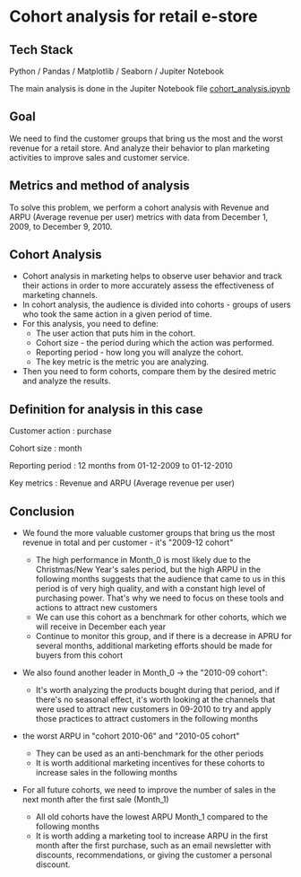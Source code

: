 # Cohort analysis for retail e-store

## Tech Stack
Python / Pandas / Matplotlib / Seaborn / Jupiter Notebook

The main analysis is done in the Jupiter Notebook file [cohort_analysis.ipynb](https://github.com/IrinaPukhlova/Cohort_analysis/blob/main/cohort_analysis.ipynb)

## Goal
We need to find the customer groups that bring us the most and the worst revenue for a retail store. And analyze their behavior to plan marketing activities to improve sales and customer service.

## Metrics and method of analysis
To solve this problem, we perform a cohort analysis with Revenue and ARPU (Average revenue per user) metrics with data from December 1, 2009, to December 9, 2010.

## Cohort Analysis
- Cohort analysis in marketing helps to observe user behavior and track their actions in order to more accurately assess the effectiveness of marketing channels.
- In cohort analysis, the audience is divided into cohorts - groups of users who took the same action in a given period of time.
- For this analysis, you need to define:
  - The user action that puts him in the cohort.
  - Cohort size - the period during which the action was performed.
  - Reporting period - how long you will analyze the cohort.
  - The key metric is the metric you are analyzing.
- Then you need to form cohorts, compare them by the desired metric and analyze the results.

## Definition for analysis in this case
Customer action : purchase

Cohort size : month

Reporting period : 12 months from 01-12-2009 to 01-12-2010

Key metrics : Revenue and ARPU (Average revenue per user)

## Conclusion
- We found the more valuable customer groups that bring us the most revenue in total and per customer - it's "2009-12 cohort"
    - The high performance in Month_0 is most likely due to the Christmas/New Year's sales period, but the high ARPU in the following months suggests that the audience that came to us in this period is of very high quality, and with a constant high level of purchasing power. That's why we need to focus on these tools and actions to attract new customers
    - We can use this cohort as a benchmark for other cohorts, which we will receive in December each year
    - Continue to monitor this group, and if there is a decrease in APRU for several months, additional marketing efforts should be made for buyers from this cohort
    
- We also found another leader in Month_0 -> the "2010-09 cohort":
    - It's worth analyzing the products bought during that period, and if there's no seasonal effect, it's worth looking at the channels that were used to attract new customers in 09-2010 to try and apply those practices to attract customers in the following months
    
- the worst ARPU in "cohort 2010-06" and "2010-05 cohort"
    - They can be used as an anti-benchmark for the other periods
    - It is worth additional marketing incentives for these cohorts to increase sales in the following months
    
- For all future cohorts, we need to improve the number of sales in the next month after the first sale (Month_1) 
    - All old cohorts have the lowest ARPU Month_1 compared to the following months 
    - It is worth adding a marketing tool to increase ARPU in the first month after the first purchase, such as an email newsletter with discounts, recommendations, or giving the customer a personal discount.
